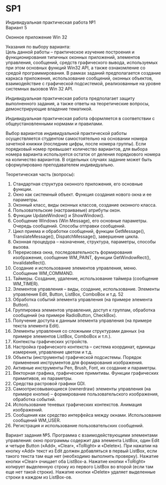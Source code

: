 # SP1
Индивидуальная практическая работа №1  
Вариант 5

Оконное приложение Win 32  

Указания по выбору варианта:  
Цель данной работы – практическое изучение построения и
функционирования типичных оконных приложений, элементов управления,
сообщений, средств графического вывода, используемых при этом основных
функций Win32 API, а также ознакомление со средой программирования. В
рамках заданий предполагается создание каркаса приложения, использование
сообщений, оконных объектов, взаимодействие с графической подсистемой,
реализованные на уровне системных вызовов Win 32 API.  

Индивидуальная практическая работа предполагает защиту выполненного
задания, а также ответы на теоретические вопросы, демонстрирующие владение
тематикой.  

Индивидуальная практическая работа оформляется в соответствии с
общеустановленными нормами и правилами.  

Выбор вариантов индивидуальной практической работы осуществляется
студентом самостоятельно на основании номера зачетной книжки (последние
цифры, после номера группы). Если порядковый номер превышает количество
вариантов, для выбора номера варианта используется остаток от деления
порядкового номера на количество вариантов. В отдельных случаях задание
может быть сформулировано преподавателем индивидуально.  

Теоретическая часть (вопросы):  
1. Стандартная структура оконного приложения, его основные функции.
2. Окно как системный объект. Функция создания нового окна и ее
параметры.
3. Оконный класс, виды оконных классов, создание оконного класса.
4. Пользовательские (настраиваеые) атрибуты окон.
5. Функции UpdateWindow() и ShowWindow().
6. Сообщение Windows (Win Message), его основные параметры. Очередь
сообщений. Способы отправки сообщений.
7. Цикл приема и обработки сообщений, функции GetMessage(),
TranslateMessage(), DispatchMessage(), завершение цикла.
8. Оконная процедура – назначение, структура, параметры, способы
вызова.
9. Перерисовка окна, последовательность формирования изображения,
сообщение WM_PAINT, функции GetWindowRect(), InvalidateRect().
10. Создание и использование элементов управления, меню. Сообщение
WM_COMMAND.
11. Таймеры. Создание, удаление, использование таймера (сообщение
WM_TIMER).
12. Элементов управления – виды, создание, использование. Элементы
управления Edit, Button, ListBox, ComboBox и т.д.
52
13. Обработка событий элемента управления (на примере элемента
Button).
14. Группировка элементов управления, доступ к группам, обработка
сообщений (на примере RadioButton, CheckBox).
15. Получение доступа к данным элемента управления (на примере текста
элемента Edit).
16. Элементы управления со сложными структурами данных (на примере
элементов ListBox, ComboBox и т.п.).
17. Контексты графических устройств.
18. Настройка графического контекста – система координат, единицы
измерения, управление цветом и т.д.
19. Объекты (инструменты) графической подсистемы. Порядок
применения инструментов для формирования изображения.
20. Активные инструменты Pen, Brush, Font, их создание и параметры.
21. Векторная графика, графические примитивы. Функции графических
примитивов, их параметры.
22. Средства растровой графики GDI.
23. Самоотрисовывающиеся (ownerdraw) элементы управления (на
примере кнопки) – формирование пользовательского изображения, обработка
событий.
24. Использование теневых графических контекстов. Анимация
изображений.
25. Сообщения как средство интерфейса между окнами. Использование
сообщений WM_USER.
26. Регистрация и использование пользовательских сообщений.

Вариант задания №5.
Программа с взаимодействующими элементами управления: окно
программы содержит два элемента ListBox, один Edit и четыре Button («Add»,
«Clear», «ToRight» и «Delete»). При нажатии на кнопку «Add» текст из Edit
должен добавляться в первый ListBox, если такого текста там еще нет
(необходимо выполнить проверку). Нажатие кнопки «Clear» очищает оба
ListBox-а. Нажатие кнопки «ToRight» копирует выделенную строку из первого
ListBox во второй (если там еще нет такой строки). Нажатие кнопки «Delete»
удаляет выделенные строки в каждом из ListBox-ов.
